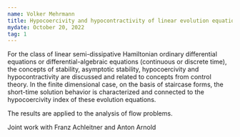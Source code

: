 ```yaml
---
name: Volker Mehrmann
title: Hypocoercivity and hypocontractivity of linear evolution equations
mydate: October 20, 2022
tag: 1
---
```

For the class of linear semi-dissipative Hamiltonian ordinary differential equations or differential-algebraic equations (continuous or discrete time), the concepts of stability, asymptotic stability, hypocoercivity and hypocontractivity are discussed and related to concepts from control theory.
In the finite dimensional case, on the basis of staircase forms, the short-time solution behavior is characterized and connected to the hypocoercivity index of these evolution equations.

The results are applied to the analysis of  flow problems.

Joint work with Franz Achleitner and Anton Arnold